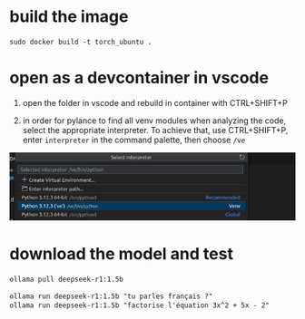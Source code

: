 # build the image

```
sudo docker build -t torch_ubuntu .
```
# open as a devcontainer in vscode

1) open the folder in vscode and rebuild in container with CTRL+SHIFT+P

2) in order for pylance to find all venv modules when analyzing the code, select the appropriate interpreter. To achieve that, use CTRL+SHIFT+P, enter `interpreter` in the command palette, then choose `/ve`

![](images/select_interpreter.png)

# download the model and test

```
ollama pull deepseek-r1:1.5b
```

```
ollama run deepseek-r1:1.5b "tu parles français ?"
ollama run deepseek-r1:1.5b "factorise l'équation 3x^2 + 5x - 2"
```


